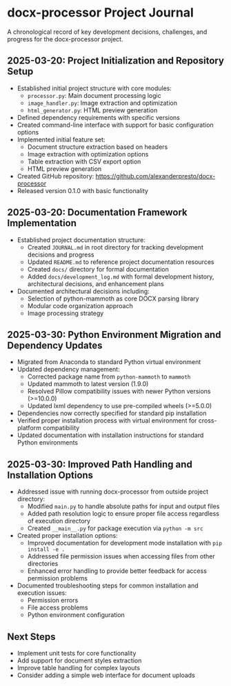 # docx-processor Project Journal

A chronological record of key development decisions, challenges, and progress for the docx-processor project.

## 2025-03-20: Project Initialization and Repository Setup

- Established initial project structure with core modules:
  - `processor.py`: Main document processing logic
  - `image_handler.py`: Image extraction and optimization
  - `html_generator.py`: HTML preview generation
- Defined dependency requirements with specific versions
- Created command-line interface with support for basic configuration options
- Implemented initial feature set:
  - Document structure extraction based on headers
  - Image extraction with optimization options
  - Table extraction with CSV export option
  - HTML preview generation
- Created GitHub repository: https://github.com/alexanderpresto/docx-processor
- Released version 0.1.0 with basic functionality

## 2025-03-20: Documentation Framework Implementation

- Established project documentation structure:
  - Created `JOURNAL.md` in root directory for tracking development decisions and progress
  - Updated `README.md` to reference project documentation resources
  - Created `docs/` directory for formal documentation
  - Added `docs/development_log.md` with formal development history, architectural decisions, and enhancement plans
- Documented architectural decisions including:
  - Selection of python-mammoth as core DOCX parsing library
  - Modular code organization approach
  - Image processing strategy

## 2025-03-30: Python Environment Migration and Dependency Updates

- Migrated from Anaconda to standard Python virtual environment
- Updated dependency management:
  - Corrected package name from `python-mammoth` to `mammoth`
  - Updated mammoth to latest version (1.9.0)
  - Resolved Pillow compatibility issues with newer Python versions (>=10.0.0)
  - Updated lxml dependency to use pre-compiled wheels (>=5.0.0)
- Dependencies now correctly specified for standard pip installation
- Verified proper installation process with virtual environment for cross-platform compatibility
- Updated documentation with installation instructions for standard Python environments

## 2025-03-30: Improved Path Handling and Installation Options

- Addressed issue with running docx-processor from outside project directory:
  - Modified `main.py` to handle absolute paths for input and output files
  - Added path resolution logic to ensure proper file access regardless of execution directory
  - Created `__main__.py` for package execution via `python -m src`
- Created proper installation options:
  - Improved documentation for development mode installation with `pip install -e .`
  - Addressed file permission issues when accessing files from other directories
  - Enhanced error handling to provide better feedback for access permission problems
- Documented troubleshooting steps for common installation and execution issues:
  - Permission errors
  - File access problems
  - Python environment configuration

## Next Steps

- Implement unit tests for core functionality
- Add support for document styles extraction
- Improve table handling for complex layouts
- Consider adding a simple web interface for document uploads
